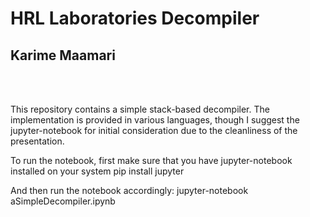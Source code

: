 HRL Laboratories Decompiler
==========================
Karime Maamari
--------------
<br><br>

This repository contains a simple stack-based decompiler. The implementation is provided in various languages, though I suggest the jupyter-notebook for initial consideration due to the cleanliness of the presentation.

To run the notebook, first make sure that you have jupyter-notebook installed on your system
	 pip install jupyter 


And then run the notebook accordingly:
	 jupyter-notebook aSimpleDecompiler.ipynb
   
<br>

